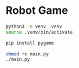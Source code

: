 # Robot Game

```bash
python3 -m venv .venv
source .venv/bin/activate

pip install pygame

chmod +x main.py
./main.py
```
